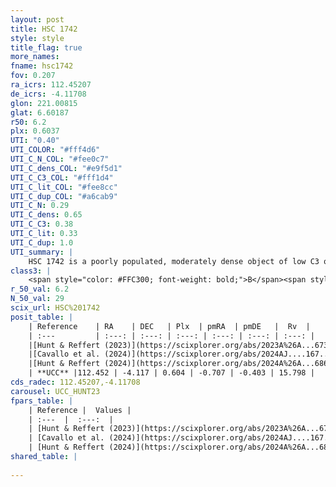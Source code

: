 ```yaml
---
layout: post
title: HSC 1742
style: style
title_flag: true
more_names: 
fname: hsc1742
fov: 0.207
ra_icrs: 112.45207
de_icrs: -4.11708
glon: 221.00815
glat: 6.60187
r50: 6.2
plx: 0.6037
UTI: "0.40"
UTI_COLOR: "#fff4d6"
UTI_C_N_COL: "#fee0c7"
UTI_C_dens_COL: "#e9f5d1"
UTI_C_C3_COL: "#fff1d4"
UTI_C_lit_COL: "#fee8cc"
UTI_C_dup_COL: "#a6cab9"
UTI_C_N: 0.29
UTI_C_dens: 0.65
UTI_C_C3: 0.38
UTI_C_lit: 0.33
UTI_C_dup: 1.0
UTI_summary: |
    HSC 1742 is a poorly populated, moderately dense object of low C3 quality. It was recently reported in the literature.
class3: |
    <span style="color: #FFC300; font-weight: bold;">B</span><span style="color: red; font-weight: bold;">C</span>
r_50_val: 6.2
N_50_val: 29
scix_url: HSC%201742
posit_table: |
    | Reference    | RA    | DEC   | Plx  | pmRA  | pmDE   |  Rv  |
    | :---         | :---: | :---: | :---: | :---: | :---: | :---: |
    |[Hunt & Reffert (2023)](https://scixplorer.org/abs/2023A%26A...673A.114H) | 112.366 | -4.125 | 0.598 | -0.713 | -0.411 | 15.813 |
    |[Cavallo et al. (2024)](https://scixplorer.org/abs/2024AJ....167...12C) | 112.435 | -4.136 | 0.605 | -- | -- | -- |
    |[Hunt & Reffert (2024)](https://scixplorer.org/abs/2024A%26A...686A..42H) | 112.366 | -4.125 | 0.598 | -0.713 | -0.411 | 15.813 |
    | **UCC** |112.452 | -4.117 | 0.604 | -0.707 | -0.403 | 15.798 | 
cds_radec: 112.45207,-4.11708
carousel: UCC_HUNT23
fpars_table: |
    | Reference |  Values |
    | :---  |  :---:  |
    | [Hunt & Reffert (2023)](https://scixplorer.org/abs/2023A%26A...673A.114H) | `AV50=0.18, diffAV50=0.434, MOD50=11.044, logAge50=7.845` |
    | [Cavallo et al. (2024)](https://scixplorer.org/abs/2024AJ....167...12C) | `AV50=0.17, dMod50=10.79, logAge50=8.45, [Fe/H]50=0.13` |
    | [Hunt & Reffert (2024)](https://scixplorer.org/abs/2024A%26A...686A..42H) | `MassJ=134.757` |
shared_table: |
    
---
```

